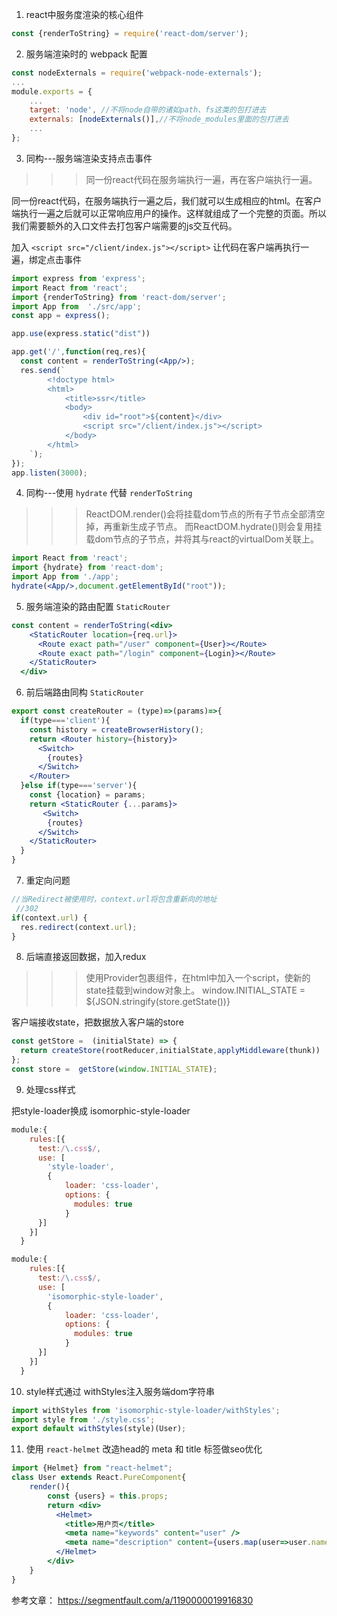 1. react中服务度渲染的核心组件

```jsx harmony
const {renderToString} = require('react-dom/server');
```

2. 服务端渲染时的 webpack 配置
```jsx harmony
const nodeExternals = require('webpack-node-externals');
...
module.exports = {
    ...
    target: 'node', //不将node自带的诸如path、fs这类的包打进去
    externals: [nodeExternals()],//不将node_modules里面的包打进去
    ...
};
```

3. 同构---服务端渲染支持点击事件
>>> 同一份react代码在服务端执行一遍，再在客户端执行一遍。

同一份react代码，在服务端执行一遍之后，我们就可以生成相应的html。在客户端执行一遍之后就可以正常响应用户的操作。这样就组成了一个完整的页面。所以我们需要额外的入口文件去打包客户端需要的js交互代码。

加入 `<script src="/client/index.js"></script>` 让代码在客户端再执行一遍，绑定点击事件


```jsx harmony
import express from 'express';
import React from 'react';
import {renderToString} from 'react-dom/server';
import App from  './src/app';
const app = express();

app.use(express.static("dist"))

app.get('/',function(req,res){
  const content = renderToString(<App/>);
  res.send(`
        <!doctype html>
        <html>
            <title>ssr</title>
            <body>
                <div id="root">${content}</div>
                <script src="/client/index.js"></script>
            </body> 
        </html>
    `);
});
app.listen(3000);
```

4. 同构---使用 `hydrate` 代替 `renderToString`
>>> ReactDOM.render()会将挂载dom节点的所有子节点全部清空掉，再重新生成子节点。
>而ReactDOM.hydrate()则会复用挂载dom节点的子节点，并将其与react的virtualDom关联上。
```jsx harmony
import React from 'react';
import {hydrate} from 'react-dom';
import App from './app';
hydrate(<App/>,document.getElementById("root"));
```

5. 服务端渲染的路由配置 `StaticRouter`
```jsx harmony
const content = renderToString(<div>
    <StaticRouter location={req.url}>
      <Route exact path="/user" component={User}></Route>
      <Route exact path="/login" component={Login}></Route>
    </StaticRouter>
  </div>
```

6. 前后端路由同构 `StaticRouter`
```jsx harmony
export const createRouter = (type)=>(params)=>{
  if(type==='client'){
    const history = createBrowserHistory();
    return <Router history={history}>
      <Switch>
        {routes}
      </Switch>
    </Router>
  }else if(type==='server'){
    const {location} = params;
    return <StaticRouter {...params}>
       <Switch>
        {routes}
      </Switch>
    </StaticRouter>
  }
}
```

7. 重定向问题
```jsx harmony
//当Redirect被使用时，context.url将包含重新向的地址
 //302
if(context.url) {
  res.redirect(context.url);
}
```

8. 后端直接返回数据，加入redux
>>> 使用Provider包裹组件，在html中加入一个script，使新的state挂载到window对象上。
> window.INITIAL_STATE = ${JSON.stringify(store.getState())}

客户端接收state，把数据放入客户端的store
```jsx harmony
const getStore =  (initialState) => {
  return createStore(rootReducer,initialState,applyMiddleware(thunk))
};
const store =  getStore(window.INITIAL_STATE);
```

9. 处理css样式

把style-loader换成 isomorphic-style-loader
```jsx harmony
module:{
    rules:[{
      test:/\.css$/,
      use: [
        'style-loader',
        {
            loader: 'css-loader',
            options: {
              modules: true
            }
      }]
    }]
  }

module:{
    rules:[{
      test:/\.css$/,
      use: [
        'isomorphic-style-loader',
        {
            loader: 'css-loader',
            options: {
              modules: true
            }
      }]
    }]
  }

```

10. style样式通过 withStyles注入服务端dom字符串
```jsx harmony
import withStyles from 'isomorphic-style-loader/withStyles';
import style from './style.css';
export default withStyles(style)(User);

```

11. 使用 `react-helmet` 改造head的 meta 和 title 标签做seo优化
```jsx harmony
import {Helmet} from "react-helmet";
class User extends React.PureComponent{
    render(){
        const {users} = this.props;
        return <div>
          <Helmet>
            <title>用户页</title>
            <meta name="keywords" content="user" />
            <meta name="description" content={users.map(user=>user.name).join('，')} />
          </Helmet>
        </div>
    }
}
```

参考文章： https://segmentfault.com/a/1190000019916830
